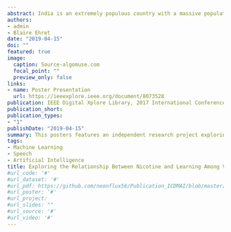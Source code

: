 ```yaml
---
abstract: India is an extremely populous country with a massive population of 1+ billion residents, and inevitably also has a large proportion of people with disabilities in both rural and urban India. Speech impairment is common with people with hearing loss since birth. Among the total disabled population, about 27% have movement constraints and hence are confined to wheelchairs. This paper proposes the idea of using an AI-incorporated device to help such disabled populace. This device uses the standard principles of Internet-of-things(IoT) fetching data from g-sensors from hand gloves worn by an individual and converting this into speech output. Another use-case for the device could be to help the movement-impaired population by programming a pick and place bot using the same pipeline. The core model behind the device is an artificial neural network - LVQ algorithm to run a multi-class classification algorithm. The basic objective is to use g-sensor data and map a set of input vectors to a specific label which further initiates a bot action or produces a speech response. 
authors:
- admin
- Blaire Ehret
date: "2019-04-15"
doi: ""
featured: true
image:
  caption: Source-algomuse.com
  focal_point: ""
  preview_only: false
links:
- name: Poster Presentation
  url: https://ieeexplore.ieee.org/document/8073528
publication: IEEE Digital Xplore Library, 2017 International Conference on Data Management, Analytics and Innovation (ICDMAI)
publication_short: 
publication_types:
- "1"
publishDate: "2019-04-15"
summary: This posters features an independent research project exploring relationship between nicotine and learning among Veterans with severe mental illness.
tags:
- Machine Learning
- Speech
- Artificial Intelligence
title: Exploring the Relationship Between Nicotine and Learning Among Veterans with Severe Mental Illness
#url_code: '#'
#url_dataset: '#'
#url_pdf: https://github.com/neonflux56/Publication_ICDMAI/blob/master/ICDMAI_2017_paper.pdf
#url_poster: '#'
#url_project: 
#url_slides: ""
#url_source: '#'
#url_video: '#'
---
```



